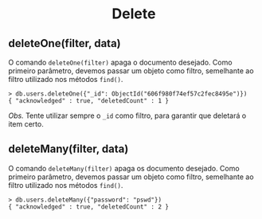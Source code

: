 <h1 align="center" id="delete">Delete</h1>

<h2>deleteOne(filter, data)</h2>

O comando `deleteOne(filter)` apaga o documento desejado. Como primeiro parâmetro, devemos passar um objeto como filtro, semelhante ao filtro utilizado nos métodos `find()`.

```
> db.users.deleteOne({"_id": ObjectId("606f980f74ef57c2fec8495e")})
{ "acknowledged" : true, "deletedCount" : 1 }
```

*Obs.* Tente utilizar sempre o `_id` como filtro, para garantir que deletará o item certo.

<h2>deleteMany(filter, data)</h2>

O comando `deleteMany(filter)` apaga os documento desejado. Como primeiro parâmetro, devemos passar um objeto como filtro, semelhante ao filtro utilizado nos métodos `find()`.

```
> db.users.deleteMany({"password": "pswd"})
{ "acknowledged" : true, "deletedCount" : 2 }
```

<br/>

